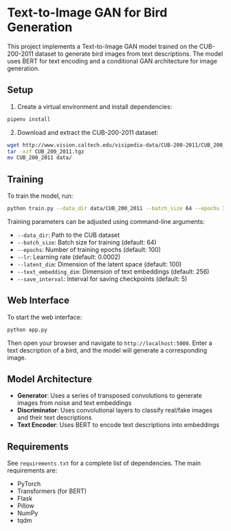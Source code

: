 # Text-to-Image GAN for Bird Generation

This project implements a Text-to-Image GAN model trained on the CUB-200-2011 dataset to generate bird images from text descriptions. The model uses BERT for text encoding and a conditional GAN architecture for image generation.

## Setup

1. Create a virtual environment and install dependencies:
```bash
pipenv install
```

2. Download and extract the CUB-200-2011 dataset:
```bash
wget http://www.vision.caltech.edu/visipedia-data/CUB-200-2011/CUB_200_2011.tgz
tar -xzf CUB_200_2011.tgz
mv CUB_200_2011 data/
```

## Training

To train the model, run:
```bash
python train.py --data_dir data/CUB_200_2011 --batch_size 64 --epochs 100
```

Training parameters can be adjusted using command-line arguments:
- `--data_dir`: Path to the CUB dataset
- `--batch_size`: Batch size for training (default: 64)
- `--epochs`: Number of training epochs (default: 100)
- `--lr`: Learning rate (default: 0.0002)
- `--latent_dim`: Dimension of the latent space (default: 100)
- `--text_embedding_dim`: Dimension of text embeddings (default: 256)
- `--save_interval`: Interval for saving checkpoints (default: 5)

## Web Interface

To start the web interface:
```bash
python app.py
```

Then open your browser and navigate to `http://localhost:5000`. Enter a text description of a bird, and the model will generate a corresponding image.

## Model Architecture

- **Generator**: Uses a series of transposed convolutions to generate images from noise and text embeddings
- **Discriminator**: Uses convolutional layers to classify real/fake images and their text descriptions
- **Text Encoder**: Uses BERT to encode text descriptions into embeddings

## Requirements

See `requirements.txt` for a complete list of dependencies. The main requirements are:
- PyTorch
- Transformers (for BERT)
- Flask
- Pillow
- NumPy
- tqdm 